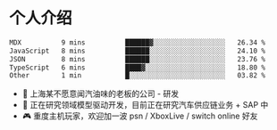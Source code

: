 # 个人介绍

<!--START_SECTION:waka-->

```txt
MDX          9 mins          ██████▓░░░░░░░░░░░░░░░░░░   26.34 %
JavaScript   8 mins          ██████░░░░░░░░░░░░░░░░░░░   24.10 %
JSON         8 mins          ██████░░░░░░░░░░░░░░░░░░░   23.76 %
TypeScript   6 mins          ████▓░░░░░░░░░░░░░░░░░░░░   18.80 %
Other        1 min           █░░░░░░░░░░░░░░░░░░░░░░░░   03.82 %
```

<!--END_SECTION:waka-->

- 🔭 上海某不愿意闻汽油味的老板的公司 - 研发
- 🌱 正在研究领域模型驱动开发，目前正在研究汽车供应链业务 + SAP 中
- 🎮 重度主机玩家，欢迎加一波 psn / XboxLive / switch online 好友
